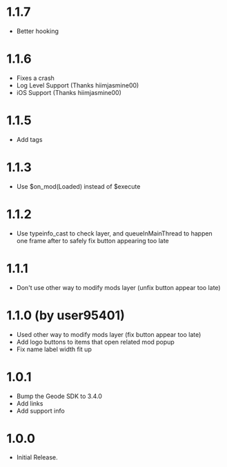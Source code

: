 # 1.1.7
- Better hooking

# 1.1.6
- Fixes a crash
- Log Level Support (Thanks hiimjasmine00)
- iOS Support (Thanks hiimjasmine00)

# 1.1.5
- Add tags

# 1.1.3
- Use $on_mod(Loaded) instead of $execute

# 1.1.2 
- Use typeinfo_cast to check layer, and queueInMainThread to happen one frame after to safely fix button appearing too late

# 1.1.1 
- Don't use other way to modify mods layer (unfix button appear too late)

# 1.1.0 (by user95401)
- Used other way to modify mods layer (fix button appear too late)
- Add logo buttons to items that open related mod popup
- Fix name label width fit up

# 1.0.1
- Bump the Geode SDK to 3.4.0
- Add links
- Add support info

# 1.0.0
- Initial Release.
